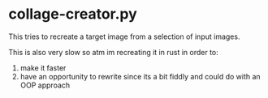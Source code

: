 # collage-creator.py

This tries to recreate a target image from a selection of input images.

This is also very slow so atm im recreating it in rust in order to:

1. make it faster
2. have an opportunity to rewrite since its a bit fiddly and could do with an OOP approach
